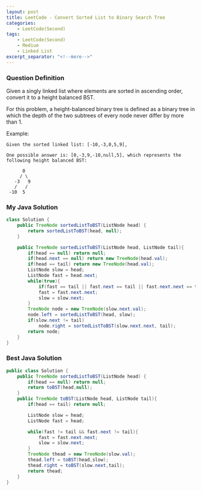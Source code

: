 ```yaml
---
layout: post
title: LeetCode - Convert Sorted List to Binary Search Tree
categories:
    - LeetCode(Second)
tags:
    - LeetCode(Second)
    - Medium
    - Linked List
excerpt_separator: "<!--more-->"
---
```


### Question Definition
Given a singly linked list where elements are sorted in ascending order, convert it to a height balanced BST.

For this problem, a height-balanced binary tree is defined as a binary tree in which the depth of the two subtrees of every node never differ by more than 1.
<!--more-->

Example:
```
Given the sorted linked list: [-10,-3,0,5,9],

One possible answer is: [0,-3,9,-10,null,5], which represents the following height balanced BST:

      0
     / \
   -3   9
   /   /
 -10  5
```
### My Java Solution
```java
class Solution {
    public TreeNode sortedListToBST(ListNode head) {
        return sortedListToBST(head, null);
    }

    public TreeNode sortedListToBST(ListNode head, ListNode tail){
        if(head == null) return null;
        if(head.next == null) return new TreeNode(head.val);
        if(head == tail) return new TreeNode(head.val);
        ListNode slow = head;
        ListNode fast = head.next;
        while(true){
            if(fast == tail || fast.next == tail || fast.next.next == tail) break;
            fast = fast.next.next;
            slow = slow.next;
        }
        TreeNode node = new TreeNode(slow.next.val);
        node.left = sortedListToBST(head, slow);
        if(slow.next != tail)
            node.right = sortedListToBST(slow.next.next, tail);
        return node;
    }
}
```

### Best Java Solution
```java
public class Solution {
    public TreeNode sortedListToBST(ListNode head) {
        if(head == null) return null;
        return toBST(head,null);
    }
    public TreeNode toBST(ListNode head, ListNode tail){
        if(head == tail) return null;

        ListNode slow = head;
        ListNode fast = head;

        while(fast != tail && fast.next != tail){
            fast = fast.next.next;
            slow = slow.next;
        }
        TreeNode thead = new TreeNode(slow.val);
        thead.left = toBST(head,slow);
        thead.right = toBST(slow.next,tail);
        return thead;
    }
}
```
